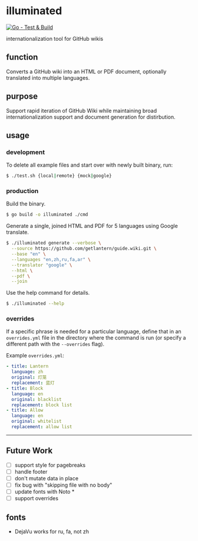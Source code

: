 # illuminated

[![Go - Test & Build](https://github.com/getlantern/illuminated/actions/workflows/go.yml/badge.svg)](https://github.com/getlantern/illuminated/actions/workflows/go.yml)

internationalization tool for GitHub wikis

## function
Converts a GitHub wiki into an HTML or PDF document, optionally translated into multiple languages.

## purpose

Support rapid iteration of GitHub Wiki while maintaining broad internationalization support and document generation for distirbution. 

## usage

### development
To delete all example files and start over with newly built binary, run:
```sh
$ ./test.sh {local|remote} {mock|google}
```

### production
Build the binary.
```sh
$ go build -o illuminated ./cmd
```

Generate a single, joined HTML and PDF for 5 languages using Google translate.
```sh
$ ./illuminated generate --verbose \
  --source https://github.com/getlantern/guide.wiki.git \
  --base "en" \
  --languages "en,zh,ru,fa,ar" \
  --translator "google" \
  --html \
  --pdf \
  --join
```

Use the help command for details.
```sh
$ ./illuminated --help
```
### overrides
If a specific phrase is needed for a particular language, define that in an `overrides.yml` file in the directory where the command is run (or specify a different path with the `--overrides` flag).

Example `overrides.yml`:
```yaml
- title: Lantern
  language: zh
  original: 灯笼
  replacement: 蓝灯
- title: Block
  language: en
  original: blacklist
  replacement: block list
- title: Allow
  language: en
  original: whitelist
  replacement: allow list
```


---

## Future Work
- [ ] support style for pagebreaks
- [ ] handle footer
- [ ] don't mutate data in place
- [ ] fix bug with "skipping file with no body"
- [ ] update fonts with Noto *
- [ ] support overrides

## fonts
- DejaVu works for ru, fa, not zh

